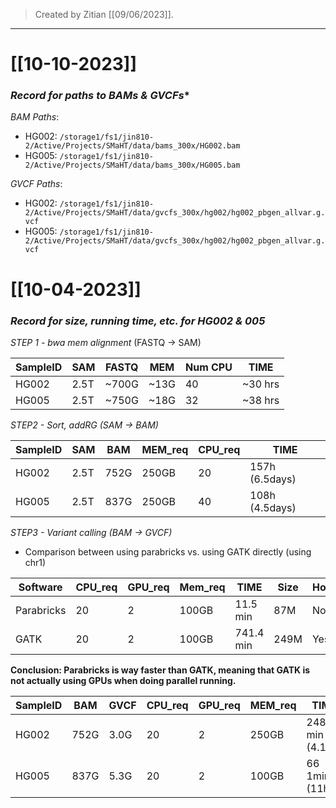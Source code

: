 >Created by Zitian [[09/06/2023]].

---

# [[10-10-2023]]

### ***Record for paths to BAMs & GVCFs****

*BAM Paths*:
- HG002: 
	`/storage1/fs1/jin810-2/Active/Projects/SMaHT/data/bams_300x/HG002.bam`
- HG005: 
	`/storage1/fs1/jin810-2/Active/Projects/SMaHT/data/bams_300x/HG005.bam`

*GVCF Paths*:
- HG002: 
	`/storage1/fs1/jin810-2/Active/Projects/SMaHT/data/gvcfs_300x/hg002/hg002_pbgen_allvar.g.vcf`
- HG005: 
	`/storage1/fs1/jin810-2/Active/Projects/SMaHT/data/gvcfs_300x/hg002/hg002_pbgen_allvar.g.vcf`

# [[10-04-2023]]

### ***Record for size, running time, etc. for HG002 & 005***

*STEP 1 - bwa mem alignment* (FASTQ -> SAM)

| SampleID | SAM | FASTQ | MEM | Num CPU | TIME |
|---|---|---|---|---|---|
|HG002|2.5T|~700G|~13G|40|~30 hrs|
|HG005|2.5T|~750G|~18G|32|~38 hrs|

*STEP2 - Sort, addRG (SAM -> BAM)*

|SampleID | SAM | BAM | MEM_req | CPU_req | TIME |
|---|---|---|---|---|---|
|HG002|2.5T|752G|250GB|20|157h (6.5days)|
|HG005|2.5T|837G|250GB|40|108h (4.5days)|

*STEP3 - Variant calling (BAM -> GVCF)*

- Comparison between using parabricks vs. using GATK directly (using chr1)

|Software | CPU_req | GPU_req | Mem_req | TIME | Size | Homozygous? |
|---|---|---|---|---|---|---|
|Parabricks|20|2|100GB|11.5 min|87M|No
|GATK|20|2|100GB|741.4 min|249M|Yes

**Conclusion: Parabricks is way faster than GATK, meaning that GATK is not actually using GPUs when doing parallel running.**

|SampleID | BAM | GVCF | CPU_req | GPU_req | MEM_req | TIME |
|---|---|---|---|---|---|---|
|HG002|752G|3.0G|20|2|250GB|248 min (4.13h)|
|HG005|837G|5.3G|20|2|100GB|66 1min (11h)|
